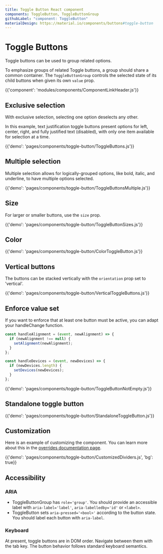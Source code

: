 ```yaml
---
title: Toggle Button React component
components: ToggleButton, ToggleButtonGroup
githubLabel: "component: ToggleButton"
materialDesign: https://material.io/components/buttons#toggle-button
---
```


# Toggle Buttons

<p class='description'>Toggle buttons can be used to group related options.</p>

To emphasize groups of related Toggle buttons,
a group should share a common container.
The `ToggleButtonGroup` controls the selected state of its child buttons when given its own `value` prop.

{{'component': 'modules/components/ComponentLinkHeader.js'}}

## Exclusive selection

With exclusive selection, selecting one option deselects any other.

In this example, text justification toggle buttons present options for left, center, right, and fully justified text (disabled), with only one item available for selection at a time.

{{'demo': 'pages/components/toggle-button/ToggleButtons.js'}}

## Multiple selection

Multiple selection allows for logically-grouped options, like bold, italic, and underline, to have multiple options selected.

{{'demo': 'pages/components/toggle-button/ToggleButtonsMultiple.js'}}

## Size

For larger or smaller buttons, use the `size` prop.

{{'demo': 'pages/components/toggle-button/ToggleButtonSizes.js'}}

## Color

{{'demo': 'pages/components/toggle-button/ColorToggleButton.js'}}

## Vertical buttons

The buttons can be stacked vertically with the `orientation` prop set to 'vertical'.

{{'demo': 'pages/components/toggle-button/VerticalToggleButtons.js'}}

## Enforce value set

If you want to enforce that at least one button must be active, you can adapt your handleChange function.

```jsx
const handleAlignment = (event, newAlignment) => {
  if (newAlignment !== null) {
    setAlignment(newAlignment);
  }
};

const handleDevices = (event, newDevices) => {
  if (newDevices.length) {
    setDevices(newDevices);
  }
};
```

{{'demo': 'pages/components/toggle-button/ToggleButtonNotEmpty.js'}}

## Standalone toggle button

{{'demo': 'pages/components/toggle-button/StandaloneToggleButton.js'}}

## Customization

Here is an example of customizing the component.
You can learn more about this in the [overrides documentation page](/customization/how-to-customize/).

{{'demo': 'pages/components/toggle-button/CustomizedDividers.js', 'bg': true}}

## Accessibility

### ARIA

- ToggleButtonGroup has `role='group'`. You should provide an accessible label with `aria-label='label'`, `aria-labelledby='id'` or `<label>`.
- ToggleButton sets `aria-pressed='<bool>'` according to the button state. You should label each button with `aria-label`.

### Keyboard

At present, toggle buttons are in DOM order. Navigate between them with the tab key. The button behavior follows standard keyboard semantics.
